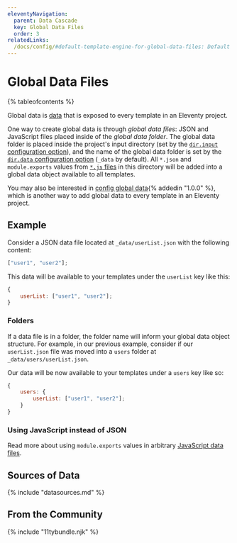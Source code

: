 ```yaml
---
eleventyNavigation:
  parent: Data Cascade
  key: Global Data Files
  order: 3
relatedLinks:
  /docs/config/#default-template-engine-for-global-data-files: Default Template Engine for Global Data Files
---
```


# Global Data Files

{% tableofcontents %}

Global data is [data](/docs/data/) that is exposed to every template in an Eleventy project.

One way to create global data is through <dfn>global data files</dfn>: JSON and JavaScript files placed inside of the <dfn>global data folder</dfn>. The global data folder is placed inside the project's input directory (set by the [`dir.input` configuration option](/docs/config/#input-directory)), and the name of the global data folder is set by the [`dir.data` configuration option](/docs/config/#directory-for-global-data-files) (`_data` by default). All `*.json` and `module.exports` values from [`*.js` files](/docs/data-js/) in this directory will be added into a global data object available to all templates.

You may also be interested in [config global data](/docs/data-global-custom/){% addedin "1.0.0" %}, which is another way to add global data to every template in an Eleventy project.

## Example

Consider a JSON data file located at `_data/userList.json` with the following content:

```js
["user1", "user2"];
```

This data will be available to your templates under the `userList` key like this:

```js
{
	userList: ["user1", "user2"];
}
```

### Folders

If a data file is in a folder, the folder name will inform your global data object structure. For example, in our previous example, consider if our `userList.json` file was moved into a `users` folder at `_data/users/userList.json`.

Our data will be now available to your templates under a `users` key like so:

```js
{
	users: {
		userList: ["user1", "user2"];
	}
}
```

### Using JavaScript instead of JSON

Read more about using `module.exports` values in arbitrary [JavaScript data files](/docs/data-js/).

## Sources of Data

{% include "datasources.md" %}

## From the Community

{% include "11tybundle.njk" %}
